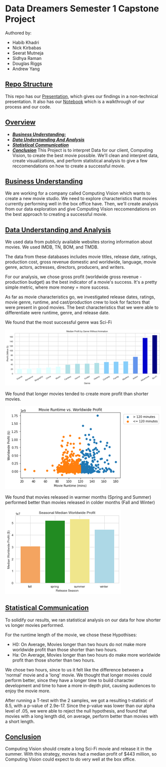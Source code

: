 # Data Dreamers Semester 1 Capstone Project
Authored by:
- Habib Khadri
- Nick Kirbabas
- Seerat Mutneja
- Sidhya Raman
- Douglas Riggs
- Andrew Yang

## <ins>Repo Structure</ins>
This repo has our [Presentation](./Presentation.pdf), which gives our findings in a non-technical presentation. It also has our [Notebook](./student.ipynb) which is a walkthrough of our process and our code.


## <ins>Overview</ins>
* [***Business Understanding:***](#business-understanding)
* [***Data Understanding And Analysis***](#data-understanding-and-analysis)
* [***Statistical Communication***](#statistical-communication)
* [***Conclusion***](#conclusion)
This Project is to interpret Data for our client, Computing Vision, to create the best movie possible. We'll clean and interpret data, create visualizations, and perform statistical analysis to give a few reccomendations on how to create a successful movie.

## <ins>Business Understanding</ins>

We are working for a company called Computing Vision which wants to create a new movie studio. We need to explore characteristics that movies currently performing well in the box office have. Then, we'll create analysis from our data exploration and give Computing Vision reccomendations on the best approach to creating a successful movie.

## <ins>Data Understanding and Analysis</ins>

We used data from publicly available websites storing information about movies. We used IMDB, TN, BOM, and TMDB.

The data from these databases includes movie titles, release date, ratings, production cost, gross revenue domestic and worldwide, language, movie genre, actors, actresses, directors, producers, and writers.

For our analysis, we chose gross profit (worldwide gross revenue - production budget) as the best indicator of a movie's success. It's a pretty simple metric, where more money = more success.

As far as movie characteristics go, we investigated release dates, ratings, movie genre, runtime, and cast/production crew to look for factors that were present in good movies. The best characteristics that we were able to differentiate were runtime, genre, and release date.

We found that the most successful genre was Sci-Fi

![Genre Graph](./median_net_profit_no_animation.png)

We found that longer movies tended to create more profit than shorter movies.

![Runtime Graph](./runtime_profit.png)


We found that movies released in warmer months (Spring and Summer) performed better than movies released in colder months (Fall and Winter)

![Season Graph](./seasonal_profit.png)

## <ins>Statistical Communication</ins>

To solidify our results, we ran statistical analysis on our data for how shorter vs longer movies performed.

For the runtime length of the movie, we chose these Hypothises:
- H0: On Average, Movies longer than two hours do not make more worldwide profit than those shorter than two hours.
- Ha: On Average, Movies longer than two hours do make more worldwide profit than those shorter than two hours.

We chose two hours, since to us it felt like the difference between a 'normal' movie and a 'long' movie. We thought that longer movies could perform better, since they have a longer time to build character development and time to have a more in-depth plot, causing audiences to enjoy the movie more.

After running a T-test with the 2 samples, we got a resulting t-statistic of 8.5, with a p-value of 2.9e-17. Since the p-value was lower than our alpha level of .05, we were able to reject the null hypothesis, and found that movies with a long length did, on average, perform better than movies with a short length.

## <ins>Conclusion</ins>

Computing Vision should create a long Sci-Fi movie and release it in the summer. With this strategy, movies had a median profit of $443 million, so Computing Vision could expect to do very well at the box office.